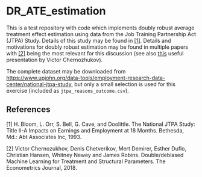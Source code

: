 # DR_ATE_estimation

This is a test repository with code which implements doubly robust average treatment effect estimation using data from the Job Training Partnership Act (JTPA) Study. Details of this study may be found in [[1]](#1). Details and motivations for doubly robust estimation may be found in multiple papers with [[2]](#2) being the most relevant for this discussion (see also [this](https://www.youtube.com/watch?v=eHOjmyoPCFU&ab_channel=BeckerFriedmanInstituteatUChicago-BFI) useful presentation by Victor Chernozhukov). 

The complete dataset may be downloaded from https://www.upjohn.org/data-tools/employment-research-data-center/national-jtpa-study, but only a small selection is used for this exercise (included as `jtpa_reasons_outcome.csv`).

## References
<a id ="1">[1]</a>
H. Bloom, L. Orr, S. Bell, G. Cave, and Doolittle. The National JTPA Study: Title II-A Impacts
on Earnings and Employment at 18 Months. Bethesda, Md.: Abt Associates Inc, 1993.

<a id ="2">[2]</a>
Victor Chernozukhov, Denis Chetverikov, Mert Demirer,
Esther Duflo, Christian Hansen, Whitney Newey and James Robins.
Double/debiased Machine Learning for Treatment and Structural Parameters. The Econometrics Journal, 2018.
